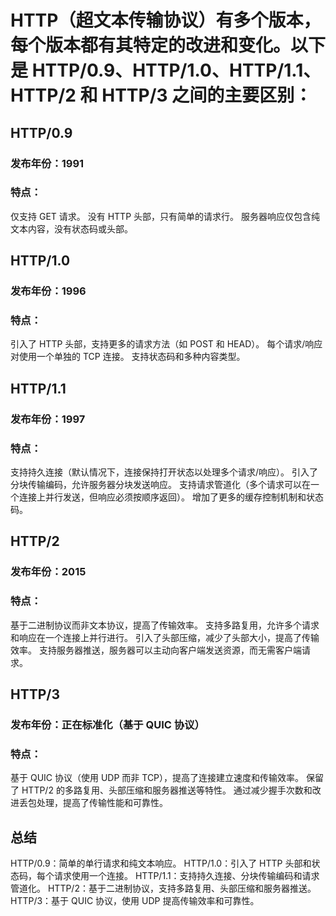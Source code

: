 <!--
 * @Description: http
-->

# HTTP（超文本传输协议）有多个版本，每个版本都有其特定的改进和变化。以下是 HTTP/0.9、HTTP/1.0、HTTP/1.1、HTTP/2 和 HTTP/3 之间的主要区别：

## HTTP/0.9

### 发布年份：1991

### 特点：

仅支持 GET 请求。
没有 HTTP 头部，只有简单的请求行。
服务器响应仅包含纯文本内容，没有状态码或头部。

## HTTP/1.0

### 发布年份：1996

### 特点：

引入了 HTTP 头部，支持更多的请求方法（如 POST 和 HEAD）。
每个请求/响应对使用一个单独的 TCP 连接。
支持状态码和多种内容类型。

## HTTP/1.1

### 发布年份：1997

### 特点：

支持持久连接（默认情况下，连接保持打开状态以处理多个请求/响应）。
引入了分块传输编码，允许服务器分块发送响应。
支持请求管道化（多个请求可以在一个连接上并行发送，但响应必须按顺序返回）。
增加了更多的缓存控制机制和状态码。

## HTTP/2

### 发布年份：2015

### 特点：

基于二进制协议而非文本协议，提高了传输效率。
支持多路复用，允许多个请求和响应在一个连接上并行进行。
引入了头部压缩，减少了头部大小，提高了传输效率。
支持服务器推送，服务器可以主动向客户端发送资源，而无需客户端请求。

## HTTP/3

### 发布年份：正在标准化（基于 QUIC 协议）

### 特点：

基于 QUIC 协议（使用 UDP 而非 TCP），提高了连接建立速度和传输效率。
保留了 HTTP/2 的多路复用、头部压缩和服务器推送等特性。
通过减少握手次数和改进丢包处理，提高了传输性能和可靠性。

## 总结

HTTP/0.9：简单的单行请求和纯文本响应。
HTTP/1.0：引入了 HTTP 头部和状态码，每个请求使用一个连接。
HTTP/1.1：支持持久连接、分块传输编码和请求管道化。
HTTP/2：基于二进制协议，支持多路复用、头部压缩和服务器推送。
HTTP/3：基于 QUIC 协议，使用 UDP 提高传输效率和可靠性。
